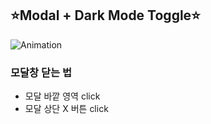 ## ⭐Modal + Dark Mode Toggle⭐

![Animation](https://user-images.githubusercontent.com/72637095/116016044-59ed2e80-a676-11eb-99ad-a6dfd853334a.gif)
### 모달창 닫는 법
- 모달 바깥 영역 click
- 모달 상단 X 버튼 click
